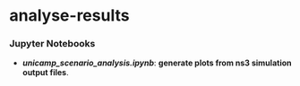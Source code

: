 # analyse-results

### Jupyter Notebooks
* **_unicamp_scenario_analysis.ipynb_**: **generate plots from ns3 simulation output files**.




